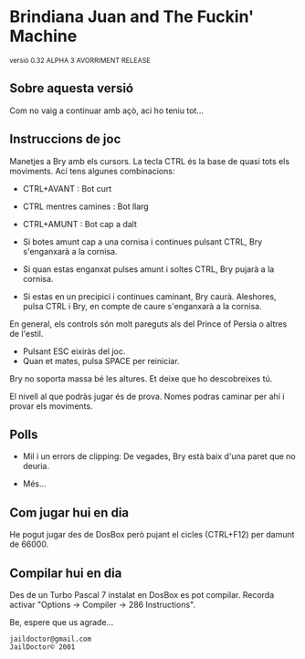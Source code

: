 # Brindiana Juan and The Fuckin' Machine

<sup>versió 0.32 ALPHA 3 AVORRIMENT RELEASE</sup>


## Sobre aquesta versió
Com no vaig a continuar amb açò, aci ho teniu tot...


## Instruccions de joc

Manetjes a Bry amb els cursors.
La tecla CTRL és la base de quasi tots els moviments. Ací tens algunes combinacions:

* CTRL+AVANT : Bot curt
* CTRL mentres camines : Bot llarg
* CTRL+AMUNT : Bot cap a dalt

* Si botes amunt cap a una cornisa i continues pulsant CTRL, Bry s'enganxarà a la cornisa.
* Si quan estas enganxat pulses amunt i soltes CTRL, Bry pujarà a la cornisa.
* Si estas en un precipici i continues caminant, Bry caurà. Aleshores, pulsa CTRL i Bry, en
compte de caure s'enganxarà a la cornisa.

En general, els controls són molt pareguts als del Prince of Persia o altres de l'estil.

* Pulsant ESC eixiràs del joc.
* Quan et mates, pulsa SPACE per reiniciar.

Bry no soporta massa bé les altures. Et deixe que ho descobreixes tú.

El nivell al que podràs jugar és de prova. Nomes podras caminar per ahí i provar els
moviments.


## Polls

* Mil i un errors de clipping: De vegades, Bry està baix d'una paret que no deuria.

* Més...


## Com jugar hui en dia

He pogut jugar des de DosBox però pujant el cicles (CTRL+F12) per damunt de 66000.

## Compilar hui en dia

Des de un Turbo Pascal 7 instalat en DosBox es pot compilar. Recorda activar "Options -> Compiler -> 286 Instructions".


Be, espere que us agrade...

```
jaildoctor@gmail.com
JailDoctor© 2001
```
